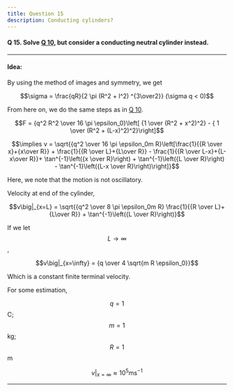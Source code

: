 ```yaml
---
title: Question 15
description: Conducting cylinders?
---
```


<script src="https://cdn.mathjax.org/mathjax/latest/MathJax.js?config=TeX-AMS-MML_HTMLorMML" type="text/javascript"></script>

#### Q 15. Solve [Q 10](https://python128.github.io/questions/10), but consider a conducting neutral cylinder instead.


---

#### Idea:

By using the method of images and symmetry, we get

$$\sigma = \frac{qR}{2 \pi (R^2 + l^2) ^{3\over2}} (\sigma q < 0)$$ 

From here on, we do the same steps as in [Q 10](https://python128.github.io/questions/10). 

$$F = {q^2 R^2 \over 16 \pi \epsilon_0}\left[ {1 \over (R^2 + x^2)^2} - { 1 \over (R^2 + (L-x)^2)^2}\right]$$

$$\implies v = \sqrt{{q^2 \over 16 \pi \epsilon_0m R}\left[\frac{1}{{R \over x}+{x\over R}} + \frac{1}{{R \over L}+{L\over R}} - \frac{1}{{R \over L-x}+{L-x\over R}}+ \tan^{-1}\left({x \over R}\right) + \tan^{-1}\left({L \over R}\right) - \tan^{-1}\left({L-x \over R}\right)\right]}$$

Here, we note that the motion is not oscillatory. 

Velocity at end of the cylinder,

$$v\big|_{x=L} = \sqrt{{q^2 \over 8 \pi \epsilon_0m R} \frac{1}{{R \over L}+{L\over R}} + \tan^{-1}\left({L \over R}\right)}$$

If we let $$L\to\infty$$, 

$$v\big|_{x=\infty} = {q \over 4 \sqrt{m R \epsilon_0}}$$

Which is a constant finite terminal velocity.

For some estimation, 

$$q=1$$C; $$m=1$$kg; $$R=1$$m

$$v\big|_{x=\infty} \approx 10^5 \text{ms}^{-1}$$

---

